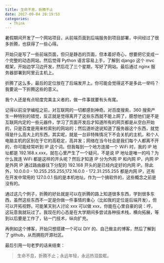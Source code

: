 ```yaml
---
title: 生命不息，折腾不止
date: 2017-09-04 20:19:53
categories:
  - Think
---
```


暑假期间开发了一个网站项目，从前端页面到后端服务到项目部署，中间经过了很多折腾，也获得了一些心得。

开始只是写了一些前端页面，但只是静态的页面，但本着好奇心，想要把它变成一个完整的动态网站。然后觉得 Python 语言容易上手，了解到 django 这个 mvc 框架，开始边学习边开发，然后花了三个星期，写好了网站。最后通过 nginx 服务器部署到阿里云主机上。

折腾了这么多，最后的定位放在了后端发开上。你可能会觉得这不是多此一举吗？我要说一下折腾这些的意义。

我个人还是有点轻度完美主义者的，做一件事就要有头有尾。

记得以前没学编程之前，对互联网的一切都感到神奇。对百度搜索，360 搜索产生一种特别的错觉，反正就是觉得离开了这些东西就不能上网了，臆想他们是不是互联网内定的一些元器件，学习了页面开发后才知道所有的网页都是从空白开始的，只是百度是用来检索别的网站的；然后道听途说知道了服务器这个东西，就觉得是什么高大上的东西，其实呢，就是一台非特殊情况下不会关机的主机，和个人电脑主机的区别在于它的高稳定，高并发；网络在当今社会是我们每个人都离不开的，你可能经常听到 IP 这个词。但我每到一个地方连接一个 WiFi 时，我的 IP 地址都是 192.168.x.xxx，就在心里产生了一个疑问，不是说 IP 地址是唯一的吗？为什么我连 WiFi 都是这样的开头呢？然后才知道 IP 分为外网 IP 和内网 IP，内网 IP 是外网 IP 通过路由器往下分配的 192.168 开头的是已经内定好的内网 IP。除此外，10.0.0.0 - 10.255.255.255,172.16.0.0 - 172.31.255.255 都是内网 IP，还有在开发中常用的 127.0.0.1 指的是本机地址。作为一个搞软件的，这些概念之前是没有的。

通过这几个例子，折腾的好处就是可以在折腾的路上知道很多东西，学到很多东西，虽然这些东西不一定是你做一件事情的重心（比如我的定位是后端开发），但可以开拓视野。可能某天别人讨论 xxx 可以做 xxx，你能在心里自豪的说：哼，这玩意我就玩过了。我现在的心态是在大学期间多尝试各种技术栈，横向拓展，等到以后要是工作了，钻一门技术，纵向扩充。

再例如这个博客，开始只想搭建一个可以 DIY 的、自己做主的博客，然后了解到了 github，从而拥抱开源社区。

最后引用一句老罗的话来结束：

> 生命不息，折腾不止；永远年轻，永远热泪盈眶。
